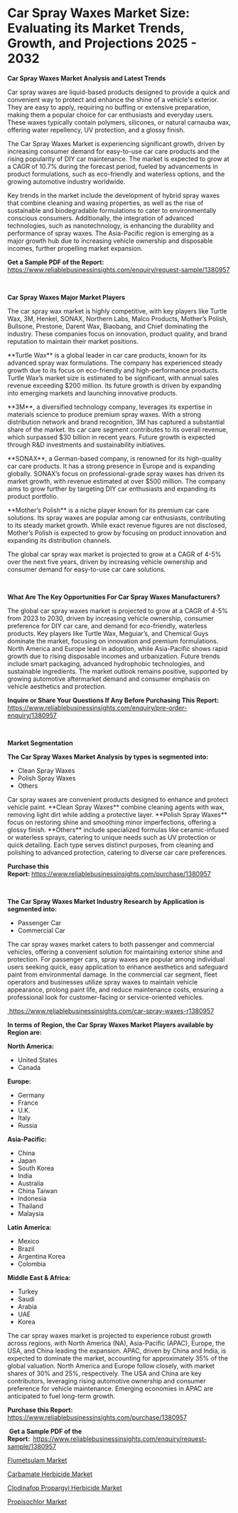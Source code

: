<p><h1>Car Spray Waxes Market Size: Evaluating its Market Trends, Growth, and Projections 2025 - 2032</h1></p><p><strong>Car Spray Waxes Market Analysis and Latest Trends</strong></p>
<p><p>Car spray waxes are liquid-based products designed to provide a quick and convenient way to protect and enhance the shine of a vehicle's exterior. They are easy to apply, requiring no buffing or extensive preparation, making them a popular choice for car enthusiasts and everyday users. These waxes typically contain polymers, silicones, or natural carnauba wax, offering water repellency, UV protection, and a glossy finish.</p><p>The Car Spray Waxes Market is experiencing significant growth, driven by increasing consumer demand for easy-to-use car care products and the rising popularity of DIY car maintenance. The market is expected to grow at a CAGR of 10.7% during the forecast period, fueled by advancements in product formulations, such as eco-friendly and waterless options, and the growing automotive industry worldwide.</p><p>Key trends in the market include the development of hybrid spray waxes that combine cleaning and waxing properties, as well as the rise of sustainable and biodegradable formulations to cater to environmentally conscious consumers. Additionally, the integration of advanced technologies, such as nanotechnology, is enhancing the durability and performance of spray waxes. The Asia-Pacific region is emerging as a major growth hub due to increasing vehicle ownership and disposable incomes, further propelling market expansion.</p></p>
<p><strong>Get a Sample PDF of the Report:&nbsp;</strong> <a href="https://www.reliablebusinessinsights.com/enquiry/request-sample/1380957?utm_campaign=39&utm_medium=2&utm_source=Github&utm_content=ia&utm_term=26012025&utm_id=car-spray-waxes">https://www.reliablebusinessinsights.com/enquiry/request-sample/1380957</a></p>
<p>&nbsp;</p>
<p><strong>Car Spray Waxes Major Market Players</strong></p>
<p><p>The car spray wax market is highly competitive, with key players like Turtle Wax, 3M, Henkel, SONAX, Northern Labs, Malco Products, Mother’s Polish, Bullsone, Prestone, Darent Wax, Biaobang, and Chief dominating the industry. These companies focus on innovation, product quality, and brand reputation to maintain their market positions.</p><p>**Turtle Wax** is a global leader in car care products, known for its advanced spray wax formulations. The company has experienced steady growth due to its focus on eco-friendly and high-performance products. Turtle Wax’s market size is estimated to be significant, with annual sales revenue exceeding $200 million. Its future growth is driven by expanding into emerging markets and launching innovative products.</p><p>**3M**, a diversified technology company, leverages its expertise in materials science to produce premium spray waxes. With a strong distribution network and brand recognition, 3M has captured a substantial share of the market. Its car care segment contributes to its overall revenue, which surpassed $30 billion in recent years. Future growth is expected through R&D investments and sustainability initiatives.</p><p>**SONAX**, a German-based company, is renowned for its high-quality car care products. It has a strong presence in Europe and is expanding globally. SONAX’s focus on professional-grade spray waxes has driven its market growth, with revenue estimated at over $500 million. The company aims to grow further by targeting DIY car enthusiasts and expanding its product portfolio.</p><p>**Mother’s Polish** is a niche player known for its premium car care solutions. Its spray waxes are popular among car enthusiasts, contributing to its steady market growth. While exact revenue figures are not disclosed, Mother’s Polish is expected to grow by focusing on product innovation and expanding its distribution channels.</p><p>The global car spray wax market is projected to grow at a CAGR of 4-5% over the next five years, driven by increasing vehicle ownership and consumer demand for easy-to-use car care solutions.</p></p>
<p>&nbsp;</p>
<p><strong>What Are The Key Opportunities For Car Spray Waxes Manufacturers?</strong></p>
<p><p>The global car spray waxes market is projected to grow at a CAGR of 4-5% from 2023 to 2030, driven by increasing vehicle ownership, consumer preference for DIY car care, and demand for eco-friendly, waterless products. Key players like Turtle Wax, Meguiar’s, and Chemical Guys dominate the market, focusing on innovation and premium formulations. North America and Europe lead in adoption, while Asia-Pacific shows rapid growth due to rising disposable incomes and urbanization. Future trends include smart packaging, advanced hydrophobic technologies, and sustainable ingredients. The market outlook remains positive, supported by growing automotive aftermarket demand and consumer emphasis on vehicle aesthetics and protection.</p></p>
<p><strong>Inquire or Share Your Questions If Any Before Purchasing This Report:</strong> <a href="https://www.reliablebusinessinsights.com/enquiry/pre-order-enquiry/1380957?utm_campaign=39&utm_medium=2&utm_source=Github&utm_content=ia&utm_term=26012025&utm_id=car-spray-waxes">https://www.reliablebusinessinsights.com/enquiry/pre-order-enquiry/1380957</a></p>
<p>&nbsp;</p>
<p><strong>Market Segmentation</strong></p>
<p><strong>The Car Spray Waxes Market Analysis by types is segmented into:</strong></p>
<p><ul><li>Clean Spray Waxes</li><li>Polish Spray Waxes</li><li>Others</li></ul></p>
<p><p>Car spray waxes are convenient products designed to enhance and protect vehicle paint. **Clean Spray Waxes** combine cleaning agents with wax, removing light dirt while adding a protective layer. **Polish Spray Waxes** focus on restoring shine and smoothing minor imperfections, offering a glossy finish. **Others** include specialized formulas like ceramic-infused or waterless sprays, catering to unique needs such as UV protection or quick detailing. Each type serves distinct purposes, from cleaning and polishing to advanced protection, catering to diverse car care preferences.</p></p>
<p><strong>Purchase this Report:&nbsp;</strong><a href="https://www.reliablebusinessinsights.com/purchase/1380957?utm_campaign=39&utm_medium=2&utm_source=Github&utm_content=ia&utm_term=26012025&utm_id=car-spray-waxes">https://www.reliablebusinessinsights.com/purchase/1380957</a></p>
<p>&nbsp;</p>
<p><strong>The Car Spray Waxes Market Industry Research by Application is segmented into:</strong></p>
<p><ul><li>Passenger Car</li><li>Commercial Car</li></ul></p>
<p><p>The car spray waxes market caters to both passenger and commercial vehicles, offering a convenient solution for maintaining exterior shine and protection. For passenger cars, spray waxes are popular among individual users seeking quick, easy application to enhance aesthetics and safeguard paint from environmental damage. In the commercial car segment, fleet operators and businesses utilize spray waxes to maintain vehicle appearance, prolong paint life, and reduce maintenance costs, ensuring a professional look for customer-facing or service-oriented vehicles.</p></p>
<p><a href="https://www.reliablebusinessinsights.com/car-spray-waxes-r1380957?utm_campaign=39&utm_medium=2&utm_source=Github&utm_content=ia&utm_term=26012025&utm_id=car-spray-waxes">&nbsp;https://www.reliablebusinessinsights.com/car-spray-waxes-r1380957</a></p>
<p><strong>In terms of Region, the Car Spray Waxes Market Players available by Region are:</strong></p>
<p>
    <p> <strong> North America: </strong>
        <ul>
            <li>United States</li>
            <li>Canada</li>
        </ul>
        </p> 
    <p> <strong> Europe: </strong>
        <ul>
            <li>Germany</li>
            <li>France</li>
            <li>U.K.</li>
            <li>Italy</li>
            <li>Russia</li>
        </ul>
        </p> 
    <p> <strong> Asia-Pacific: </strong>
        <ul>
            <li>China</li>
            <li>Japan</li>
            <li>South Korea</li>
            <li>India</li>
            <li>Australia</li>
            <li>China Taiwan</li>
            <li>Indonesia</li>
            <li>Thailand</li>
            <li>Malaysia</li>
        </ul>
        </p> 
    <p> <strong> Latin America: </strong>
        <ul>
            <li>Mexico</li>
            <li>Brazil</li>
            <li>Argentina Korea</li>
            <li>Colombia</li>
        </ul>
        </p> 
    <p> <strong> Middle East & Africa: </strong>
        <ul>
            <li>Turkey</li>
            <li>Saudi</li>
            <li>Arabia</li>
            <li>UAE</li>
            <li>Korea</li>
        </ul>
    </p>
    </p>
<p><p>The car spray waxes market is projected to experience robust growth across regions, with North America (NA), Asia-Pacific (APAC), Europe, the USA, and China leading the expansion. APAC, driven by China and India, is expected to dominate the market, accounting for approximately 35% of the global valuation. North America and Europe follow closely, with market shares of 30% and 25%, respectively. The USA and China are key contributors, leveraging rising automotive ownership and consumer preference for vehicle maintenance. Emerging economies in APAC are anticipated to fuel long-term growth.</p></p>
<p><strong>Purchase this Report: </strong><a href="https://www.reliablebusinessinsights.com/purchase/1380957?utm_campaign=39&utm_medium=2&utm_source=Github&utm_content=ia&utm_term=26012025&utm_id=car-spray-waxes">https://www.reliablebusinessinsights.com/purchase/1380957</a></p>
<p>&nbsp;<strong>Get a Sample PDF of the Report:&nbsp;&nbsp;</strong><a href="https://www.reliablebusinessinsights.com/enquiry/request-sample/1380957?utm_campaign=39&utm_medium=2&utm_source=Github&utm_content=ia&utm_term=26012025&utm_id=car-spray-waxes">https://www.reliablebusinessinsights.com/enquiry/request-sample/1380957</a></p>
<p><strong></strong></p>
<p><p><a href="https://github.com/lalolatiot/Market-Research-Report-List-1/blob/main/flumetsulam-market.md?utm_campaign=39&utm_medium=2&utm_source=Github&utm_content=ia&utm_term=26012025&utm_id=car-spray-waxes">Flumetsulam Market</a></p><p><a href="https://github.com/saaindosya/Market-Research-Report-List-1/blob/main/carbamate-herbicide-market.md?utm_campaign=39&utm_medium=2&utm_source=Github&utm_content=ia&utm_term=26012025&utm_id=car-spray-waxes">Carbamate Herbicide Market</a></p><p><a href="https://github.com/ternainglin/Market-Research-Report-List-1/blob/main/clodinafop-propargyl-herbicide-market.md?utm_campaign=39&utm_medium=2&utm_source=Github&utm_content=ia&utm_term=26012025&utm_id=car-spray-waxes">Clodinafop Propargyl Herbicide Market</a></p><p><a href="https://github.com/zurubting/Market-Research-Report-List-1/blob/main/propisochlor-market.md?utm_campaign=39&utm_medium=2&utm_source=Github&utm_content=ia&utm_term=26012025&utm_id=car-spray-waxes">Propisochlor Market</a></p></p>